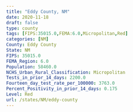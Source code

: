 ```yaml
---
title: "Eddy County, NM"
date: 2020-11-18
draft: false
type: county
tags: [FIPS:35015.0,FEMA:6.0,Micropolitan,Red]
categories: [NM]
County: Eddy County
State: NM
FIPS: 35015.0
FEMA_Region: 6.0
Population: 58460.0
NCHS_Urban_Rural_Classification: Micropolitan
Tests_in_prior_14_days: 2200.0
Fourteen_day_test_rate_per_100000: 3763.0
Percent_Positivity_in_prior_14_days: 0.175
Level: Red
url: /states/NM/eddy-county
---
```



